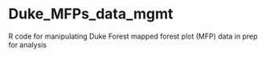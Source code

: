 # Duke_MFPs_data_mgmt
R code for manipulating Duke Forest mapped forest plot (MFP) data in prep for analysis
